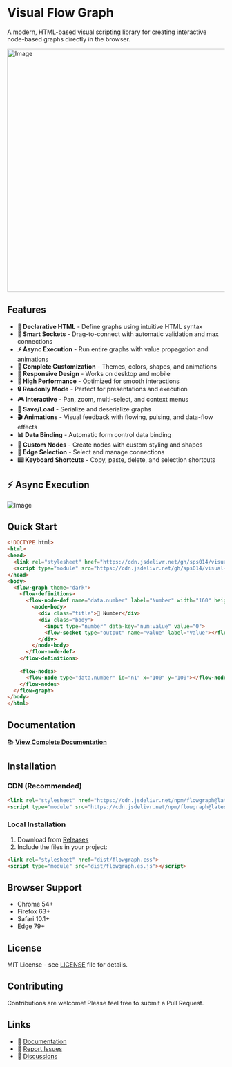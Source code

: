 # Visual Flow Graph

A modern, HTML-based visual scripting library for creating interactive node-based graphs directly in the browser.

<img width="1184" height="562" alt="Image" src="https://github.com/user-attachments/assets/f9e9b938-6f30-4ecb-b7b8-e1b4034e8857" />


## Features

- **🎯 Declarative HTML** - Define graphs using intuitive HTML syntax
- **🔌 Smart Sockets** - Drag-to-connect with automatic validation and max connections
- **⚡ Async Execution** - Run entire graphs with value propagation and animations
- **🎨 Complete Customization** - Themes, colors, shapes, and animations
- **📱 Responsive Design** - Works on desktop and mobile
- **🚀 High Performance** - Optimized for smooth interactions
- **🔒 Readonly Mode** - Perfect for presentations and execution
- **🎮 Interactive** - Pan, zoom, multi-select, and context menus
- **💾 Save/Load** - Serialize and deserialize graphs
- **🎬 Animations** - Visual feedback with flowing, pulsing, and data-flow effects
- **📊 Data Binding** - Automatic form control data binding
- **🎨 Custom Nodes** - Create nodes with custom styling and shapes
- **🔗 Edge Selection** - Select and manage connections
- **⌨️ Keyboard Shortcuts** - Copy, paste, delete, and selection shortcuts

  
## ⚡ Async Execution
![Image](https://github.com/user-attachments/assets/09dcbc1e-54fa-4e4b-9ef1-03cac3c1d0a8)

## Quick Start

```html
<!DOCTYPE html>
<html>
<head>
  <link rel="stylesheet" href="https://cdn.jsdelivr.net/gh/sps014/visual-flow-graph@main/published/flowgraph.css">
  <script type="module" src="https://cdn.jsdelivr.net/gh/sps014/visual-flow-graph@main/published/flowgraph.es.js"></script>
</head>
<body>
  <flow-graph theme="dark">
    <flow-definitions>
      <flow-node-def name="data.number" label="Number" width="160" height="100">
        <node-body>
          <div class="title">🔢 Number</div>
          <div class="body">
            <input type="number" data-key="num:value" value="0">
            <flow-socket type="output" name="value" label="Value"></flow-socket>
          </div>
        </node-body>
      </flow-node-def>
    </flow-definitions>
    
    <flow-nodes>
      <flow-node type="data.number" id="n1" x="100" y="100"></flow-node>
    </flow-nodes>
  </flow-graph>
</body>
</html>
```

## Documentation

📚 **[View Complete Documentation](https://sps014.github.io/visual-flow-graph/)**

## Installation

### CDN (Recommended)
```html
<link rel="stylesheet" href="https://cdn.jsdelivr.net/npm/flowgraph@latest/dist/flowgraph.css">
<script type="module" src="https://cdn.jsdelivr.net/npm/flowgraph@latest/dist/flowgraph.es.js"></script>
```

### Local Installation
1. Download from [Releases](https://github.com/sps014/visual-flow-graph/releases)
2. Include the files in your project:
```html
<link rel="stylesheet" href="dist/flowgraph.css">
<script type="module" src="dist/flowgraph.es.js"></script>
```

## Browser Support

- Chrome 54+
- Firefox 63+
- Safari 10.1+
- Edge 79+

## License

MIT License - see [LICENSE](LICENSE) file for details.

## Contributing

Contributions are welcome! Please feel free to submit a Pull Request.

## Links

- 📖 [Documentation](https://sps014.github.io/visual-flow-graph/)
- 🐛 [Report Issues](https://github.com/sps014/visual-flow-graph/issues)
- 💬 [Discussions](https://github.com/sps014/visual-flow-graph/discussions)
